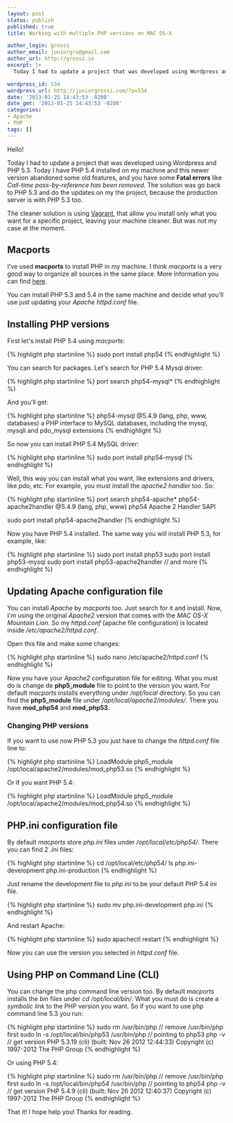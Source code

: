 ```yaml
---
layout: post
status: publish
published: true
title: Working with multiple PHP versions on MAC OS-X

author_login: grossi
author_email: juniorgro@gmail.com
author_url: http://grossi.io
excerpt: |+
  Today I had to update a project that was developed using Wordpress and PHP 5.3. Today I have PHP 5.4 installed on my machine and this newer version abandoned some old features, and you have some <strong>Fatal errors</strong> like <em>Call-time pass-by-reference has been removed</em>. The solution was go back to PHP 5.3 and do the updates on my the project, because the production server is with PHP 5.3 too.

wordpress_id: 534
wordpress_url: http://juniorgrossi.com/?p=534
date: '2013-01-25 14:43:53 -0200'
date_gmt: '2013-01-25 14:43:53 -0200'
categories:
- Apache
- PHP
tags: []
---
```

<p>Hello!</p>
<p>Today I had to update a project that was developed using Wordpress and PHP 5.3. Today I have PHP 5.4 installed on my machine and this newer version abandoned some old features, and you have some <strong>Fatal errors</strong> like <em>Call-time pass-by-reference has been removed</em>. The solution was go back to PHP 5.3 and do the updates on my the project, because the production server is with PHP 5.3 too.</p>
<p>The cleaner solution is using <a href="http://www.vagrantup.com/">Vagrant</a>, that allow you install only what you want for a specific project, leaving your machine cleaner. But was not my case at the moment.</p>
<h2>Macports</h2>
<p>I've used <strong>macports</strong> to install PHP in my machine. I think <em>macports</em> is a very good way to organize all sources in the same place. More information you can find <a href="http://www.macports.org/">here</a>.</p>
<p>You can install PHP 5.3 and 5.4 in the same machine and decide what you'll use just updating your <em>Apache httpd.conf</em> file.</p>
<p><a id="more"></a><a id="more-534"></a></p>
<h2>Installing PHP versions</h2>
<p>First let's install PHP 5.4 using <em>macports</em>:</p>

{% highlight php startinline %}
sudo port install php54
{% endhighlight %}

<p>You can search for packages. Let's search for PHP 5.4 Mysql driver:</p>

{% highlight php startinline %}
port search php54-mysql*
{% endhighlight %}

<p>And you'll get:</p>

{% highlight php startinline %}
php54-mysql @5.4.9 (lang, php, www, databases)
    a PHP interface to MySQL databases, including the mysql, mysqli and pdo_mysql extensions
{% endhighlight %}

<p>So now you can install PHP 5.4 MySQL driver:</p>

{% highlight php startinline %}
sudo port install php54-mysql
{% endhighlight %}

<p>Well, this way you can install what you want, like extensions and drivers, like <em>pdo</em>, etc. For example, you must install the <em>apache2 handler</em> too. So:</p>

{% highlight php startinline %}
port search php54-apache*
php54-apache2handler @5.4.9 (lang, php, www)
    php54 Apache 2 Handler SAPI

sudo port install php54-apache2handler
{% endhighlight %}

<p>Now you have PHP 5.4 installed. The same way you will install PHP 5.3, for example, like:</p>

{% highlight php startinline %}
sudo port install php53
sudo port install php53-mysql
sudo port install php53-apache2handler
// and more
{% endhighlight %}

<h2>Updating Apache configuration file</h2>
<p>You can install <em>Apache</em> by <em>macports</em> too. Just search for it and install. Now, I'm using the original <em>Apache2</em> version that comes with the <em>MAC OS-X Mountain Lion</em>. So my <em>httpd.conf</em> (apache file configuration) is located inside <em>/etc/apache2/httpd.conf</em>.</p>
<p>Open this file and make some changes:</p>

{% highlight php startinline %}
sudo nano /etc/apache2/httpd.conf
{% endhighlight %}

<p>Now you have your <em>Apache2</em> configuration file for editing. What you must do is change de <strong>php5_module</strong> file to point to the version you want. For default <em>macports</em> installs everything under <em>/opt/local</em> directory. So you can find the <strong>php5_module</strong> file under <em>/opt/local/apache2/modules/</em>. There you have <strong>mod_php54</strong> and <strong>mod_php53</strong>.</p>
<h3>Changing PHP versions</h3>
<p>If you want to use now PHP 5.3 you just have to change the <em>httpd.conf</em> file line to:</p>

{% highlight php startinline %}
LoadModule php5_module /opt/local/apache2/modules/mod_php53.so
{% endhighlight %}

<p>Or if you want PHP 5.4:</p>

{% highlight php startinline %}
LoadModule php5_module /opt/local/apache2/modules/mod_php54.so
{% endhighlight %}

<h2>PHP.ini configuration file</h2>
<p>By default <em>macports</em> store <em>php.ini</em> files under <em>/opt/local/etc/php54/</em>. There you can find 2 <em>.ini</em> files:</p>

{% highlight php startinline %}
cd /opt/local/etc/php54/
ls 
php.ini-development    php.ini-production
{% endhighlight %}

<p>Just rename the development file to <em>php.ini</em> to be your default PHP 5.4 ini file.</p>

{% highlight php startinline %}
sudo mv php.ini-development php.ini
{% endhighlight %}

<p>And restart Apache:</p>

{% highlight php startinline %}
sudo apachectl restart
{% endhighlight %}

<p>Now you can use the version you selected in <em>httpd.conf</em> file.</p>
<h2>Using PHP on Command Line (CLI)</h2>
<p>You can change the php command line version too. By default <em>macports</em> installs the <em>bin</em> files under <em>cd /opt/local/bin/</em>. What you must do is create a <em>symbolic link</em> to the PHP version you want. So if you want to use php command line 5.3 you run:</p>

{% highlight php startinline %}
sudo rm /usr/bin/php // remove /usr/bin/php first
sudo ln -s /opt/local/bin/php53 /usr/bin/php // pointing to php53
php -v // get version
PHP 5.3.19 (cli) (built: Nov 26 2012 12:44:33) 
Copyright (c) 1997-2012 The PHP Group
{% endhighlight %}

<p>Or using PHP 5.4:</p>

{% highlight php startinline %}
sudo rm /usr/bin/php // remove /usr/bin/php first
sudo ln -s /opt/local/bin/php54 /usr/bin/php // pointing to php54
php -v // get version
PHP 5.4.9 (cli) (built: Nov 26 2012 12:40:37) 
Copyright (c) 1997-2012 The PHP Group
{% endhighlight %}

<p>That it! I hope help you! Thanks for reading.</p>
